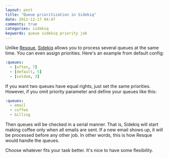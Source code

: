 ```yaml
---
layout: post
title: "Queue prioritization in Sidekiq"
date: 2012-12-17 04:47
comments: true
categories: sidekiq
keywords: queue sidekiq priority job
---
```


Unlike [Resque](https://github.com/defunkt/resque), [Sidekiq](http://mperham.github.com/sidekiq/) allows you to process several queues at the same time. You can even assign priorities. Here's an example from default config:

``` yaml
:queues:
  - [often, 7]
  - [default, 5]
  - [seldom, 3]
```

If you want two queues have equal rights, just set the same priorities. However, if you omit priority parameter and define your queues like this:

``` yaml
:queues:
  - email
  - coffee
  - billing
```

Then queues will be checked in a serial manner. That is, Sidekiq will start making coffee only when all emails are sent. If a new email shows up, it will be processed before any other job. In other words, this is how Resque would handle the queues.

Choose whatever fits your task better. It's nice to have some flexibility. 